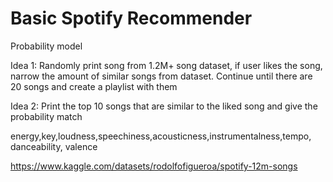 # Basic Spotify Recommender
Probability model

Idea 1: Randomly print song from 1.2M+ song dataset, if user likes the song, narrow the amount of similar songs from dataset. Continue until there are 20 songs and create a playlist with them

Idea 2: Print the top 10 songs that are similar to the liked song and give the probability match

energy,key,loudness,speechiness,acousticness,instrumentalness,tempo, danceability, valence

https://www.kaggle.com/datasets/rodolfofigueroa/spotify-12m-songs

